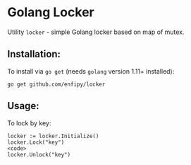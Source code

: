 # Golang Locker

Utility `locker` - simple Golang locker based on map of mutex.

## Installation:

To install via `go get` (needs `golang` version 1.11+ installed):

```
go get github.com/enfipy/locker
```

## Usage:

To lock by key:

```
locker := locker.Initialize()
locker.Lock("key")
<code>
locker.Unlock("key")
```
